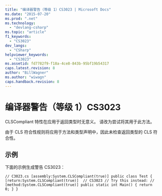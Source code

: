 ```yaml
---
title: "编译器警告（等级 1）CS3023 | Microsoft Docs"
ms.date: "2015-07-20"
ms.prod: ".net"
ms.technology: 
  - "devlang-csharp"
ms.topic: "article"
f1_keywords: 
  - "CS3023"
dev_langs: 
  - "CSharp"
helpviewer_keywords: 
  - "CS3023"
ms.assetid: fd7782f9-f18a-4ce8-843b-95bf19b54317
caps.latest.revision: 8
author: "BillWagner"
ms.author: "wiwagn"
caps.handback.revision: 8
---
```

# 编译器警告（等级 1）CS3023
CLSCompliant 特性在应用于返回类型时无意义。  请改为尝试将其用于此方法。  
  
 由于 CLS 符合性规则将应用于方法和类型声明中，因此未检查返回类型的 CLS 符合性。  
  
## 示例  
 下面的示例生成警告 CS3023：  
  
```  
// C3023.cs [assembly:System.CLSCompliant(true)] public class Test { [return:System.CLSCompliant(true)]  // CS3023 // Try this instead: // [method:System.CLSCompliant(true)] public static int Main() { return 0; } }  
```